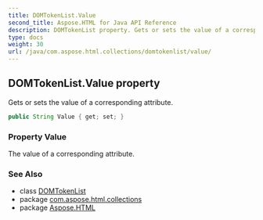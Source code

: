 ```yaml
---
title: DOMTokenList.Value
second_title: Aspose.HTML for Java API Reference
description: DOMTokenList property. Gets or sets the value of a corresponding attribute
type: docs
weight: 30
url: /java/com.aspose.html.collections/domtokenlist/value/
---
```

## DOMTokenList.Value property

Gets or sets the value of a corresponding attribute.

```java
public String Value { get; set; }
```

### Property Value

The value of a corresponding attribute.

### See Also

* class [DOMTokenList](../)
* package [com.aspose.html.collections](../../domtokenlist/)
* package [Aspose.HTML](../../../)
